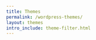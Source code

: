 ```yaml
---
title: Themes
permalink: /wordpress-themes/
layout: themes
intro_include: theme-filter.html
---
```

